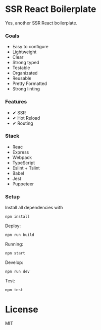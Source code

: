 # SSR React Boilerplate

Yes, another SSR React boilerplate.

### Goals

* Easy to configure
* Lightweight
* Clear
* Strong typed
* Testable
* Organizated
* Reusable
* Pretty Formatted
* Strong linting


### Features

* ✔ SSR
* ✔ Hot Reload
* ✔ Routing


### Stack

* Reac
* Express
* Webpack
* TypeScript
* Eslint + Tslint
* Babel
* Jest
* Puppeteer


### Setup

Install all dependencies with

`npm install`

Deploy:

`npm run build`

Running:

`npm start`

Develop:

`npm run dev`

Test:

`npm test`

# License

MIT